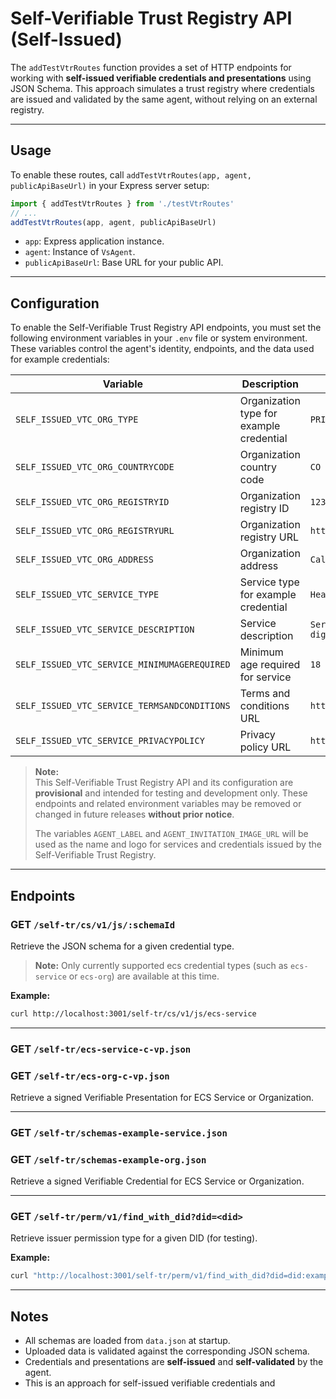 # Self-Verifiable Trust Registry API (Self-Issued)

The `addTestVtrRoutes` function provides a set of HTTP endpoints for working with **self-issued verifiable credentials and presentations** using JSON Schema. This approach simulates a trust registry where credentials are issued and validated by the same agent, without relying on an external registry.

---

## Usage

To enable these routes, call `addTestVtrRoutes(app, agent, publicApiBaseUrl)` in your Express server setup:

```typescript
import { addTestVtrRoutes } from './testVtrRoutes'
// ...
addTestVtrRoutes(app, agent, publicApiBaseUrl)
```

- `app`: Express application instance.
- `agent`: Instance of `VsAgent`.
- `publicApiBaseUrl`: Base URL for your public API.

---

## Configuration

To enable the Self-Verifiable Trust Registry API endpoints, you must set the following environment variables in your `.env` file or system environment. These variables control the agent's identity, endpoints, and the data used for example credentials:

| Variable                        | Description                                                      | Example Value                                  |
|----------------------------------|------------------------------------------------------------------|------------------------------------------------|
| `SELF_ISSUED_VTC_ORG_TYPE`               | Organization type for example credential                         | `PRIVATE`                                      |
| `SELF_ISSUED_VTC_ORG_COUNTRYCODE`        | Organization country code                                        | `CO`                                           |
| `SELF_ISSUED_VTC_ORG_REGISTRYID`         | Organization registry ID                                         | `1234567890`                                   |
| `SELF_ISSUED_VTC_ORG_REGISTRYURL`        | Organization registry URL                                        | `https://registro-empresas.ejemplo.com`        |
| `SELF_ISSUED_VTC_ORG_ADDRESS`            | Organization address                                             | `Calle Falsa 123, Bogotá, Colombia`            |
| `SELF_ISSUED_VTC_SERVICE_TYPE`           | Service type for example credential                             | `HealthCheckService`                           |
| `SELF_ISSUED_VTC_SERVICE_DESCRIPTION`    | Service description                                              | `Servicio de verificación de salud digital`     |
| `SELF_ISSUED_VTC_SERVICE_MINIMUMAGEREQUIRED` | Minimum age required for service                              | `18`                                           |
| `SELF_ISSUED_VTC_SERVICE_TERMSANDCONDITIONS` | Terms and conditions URL                                     | `https://servicio.ejemplo.com/terminos`        |
| `SELF_ISSUED_VTC_SERVICE_PRIVACYPOLICY`  | Privacy policy URL                                               | `https://servicio.ejemplo.com/privacidad`      |

> **Note:**  
> This Self-Verifiable Trust Registry API and its configuration are **provisional** and intended for testing and development only. These endpoints and related environment variables may be removed or changed in future releases **without prior notice**.
>
> The variables `AGENT_LABEL` and `AGENT_INVITATION_IMAGE_URL` will be used as the name and logo for services and credentials issued by the Self-Verifiable Trust Registry.

---

## Endpoints

### GET `/self-tr/cs/v1/js/:schemaId`

Retrieve the JSON schema for a given credential type.
> **Note:** Only currently supported ecs credential types (such as `ecs-service` or `ecs-org`) are available at this time.

**Example:**
```bash
curl http://localhost:3001/self-tr/cs/v1/js/ecs-service
```

---

### GET `/self-tr/ecs-service-c-vp.json`  
### GET `/self-tr/ecs-org-c-vp.json`

Retrieve a signed Verifiable Presentation for ECS Service or Organization.

---

### GET `/self-tr/schemas-example-service.json`  
### GET `/self-tr/schemas-example-org.json`

Retrieve a signed Verifiable Credential for ECS Service or Organization.

---

### GET `/self-tr/perm/v1/find_with_did?did=<did>`

Retrieve issuer permission type for a given DID (for testing).

**Example:**
```bash
curl "http://localhost:3001/self-tr/perm/v1/find_with_did?did=did:example:123"
```

---

## Notes

- All schemas are loaded from `data.json` at startup.
- Uploaded data is validated against the corresponding JSON schema.
- Credentials and presentations are **self-issued** and **self-validated** by the agent.
- This is an approach for self-issued verifiable credentials and